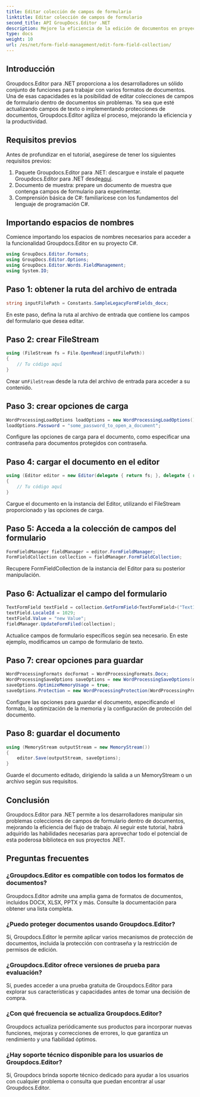 ```yaml
---
title: Editar colección de campos de formulario
linktitle: Editar colección de campos de formulario
second_title: API GroupDocs.Editor .NET
description: Mejore la eficiencia de la edición de documentos en proyectos .NET con Groupdocs.Editor. Modifique las colecciones de campos de formulario sin problemas.
type: docs
weight: 10
url: /es/net/form-field-management/edit-form-field-collection/
---
```

## Introducción
Groupdocs.Editor para .NET proporciona a los desarrolladores un sólido conjunto de funciones para trabajar con varios formatos de documentos. Una de esas capacidades es la posibilidad de editar colecciones de campos de formulario dentro de documentos sin problemas. Ya sea que esté actualizando campos de texto o implementando protecciones de documentos, Groupdocs.Editor agiliza el proceso, mejorando la eficiencia y la productividad.
## Requisitos previos
Antes de profundizar en el tutorial, asegúrese de tener los siguientes requisitos previos:
1.  Paquete Groupdocs.Editor para .NET: descargue e instale el paquete Groupdocs.Editor para .NET desde[aquí](https://releases.groupdocs.com/editor/net/).
2. Documento de muestra: prepare un documento de muestra que contenga campos de formulario para experimentar.
3. Comprensión básica de C#: familiarícese con los fundamentos del lenguaje de programación C#.

## Importando espacios de nombres
Comience importando los espacios de nombres necesarios para acceder a la funcionalidad Groupdocs.Editor en su proyecto C#.
```csharp
using GroupDocs.Editor.Formats;
using GroupDocs.Editor.Options;
using GroupDocs.Editor.Words.FieldManagement;
using System.IO;
```
## Paso 1: obtener la ruta del archivo de entrada
```csharp
string inputFilePath = Constants.SampleLegacyFormFields_docx;
```
En este paso, defina la ruta al archivo de entrada que contiene los campos del formulario que desea editar.
## Paso 2: crear FileStream
```csharp
using (FileStream fs = File.OpenRead(inputFilePath))
{
    // Tu código aquí
}
```
 Crear un`FileStream` desde la ruta del archivo de entrada para acceder a su contenido.
## Paso 3: crear opciones de carga
```csharp
WordProcessingLoadOptions loadOptions = new WordProcessingLoadOptions();
loadOptions.Password = "some_password_to_open_a_document";
```
Configure las opciones de carga para el documento, como especificar una contraseña para documentos protegidos con contraseña.
## Paso 4: cargar el documento en el editor
```csharp
using (Editor editor = new Editor(delegate { return fs; }, delegate { return loadOptions; }))
{
    // Tu código aquí
}
```
Cargue el documento en la instancia del Editor, utilizando el FileStream proporcionado y las opciones de carga.
## Paso 5: Acceda a la colección de campos del formulario
```csharp
FormFieldManager fieldManager = editor.FormFieldManager;
FormFieldCollection collection = fieldManager.FormFieldCollection;
```
Recupere FormFieldCollection de la instancia del Editor para su posterior manipulación.
## Paso 6: Actualizar el campo del formulario
```csharp
TextFormField textField = collection.GetFormField<TextFormField>("Text1");
textField.LocaleId = 1029;
textField.Value = "new Value";
fieldManager.UpdateFormFiled(collection);
```
Actualice campos de formulario específicos según sea necesario. En este ejemplo, modificamos un campo de formulario de texto.
## Paso 7: crear opciones para guardar
```csharp
WordProcessingFormats docFormat = WordProcessingFormats.Docx;
WordProcessingSaveOptions saveOptions = new WordProcessingSaveOptions(docFormat);
saveOptions.OptimizeMemoryUsage = true;
saveOptions.Protection = new WordProcessingProtection(WordProcessingProtectionType.AllowOnlyFormFields, "write_password");
```
Configure las opciones para guardar el documento, especificando el formato, la optimización de la memoria y la configuración de protección del documento.
## Paso 8: guardar el documento
```csharp
using (MemoryStream outputStream = new MemoryStream())
{
    editor.Save(outputStream, saveOptions);
}
```
Guarde el documento editado, dirigiendo la salida a un MemoryStream o un archivo según sus requisitos.

## Conclusión
Groupdocs.Editor para .NET permite a los desarrolladores manipular sin problemas colecciones de campos de formulario dentro de documentos, mejorando la eficiencia del flujo de trabajo. Al seguir este tutorial, habrá adquirido las habilidades necesarias para aprovechar todo el potencial de esta poderosa biblioteca en sus proyectos .NET.

## Preguntas frecuentes
### ¿Groupdocs.Editor es compatible con todos los formatos de documentos?
Groupdocs.Editor admite una amplia gama de formatos de documentos, incluidos DOCX, XLSX, PPTX y más. Consulte la documentación para obtener una lista completa.
### ¿Puedo proteger documentos usando Groupdocs.Editor?
Sí, Groupdocs.Editor le permite aplicar varios mecanismos de protección de documentos, incluida la protección con contraseña y la restricción de permisos de edición.
### ¿Groupdocs.Editor ofrece versiones de prueba para evaluación?
Sí, puedes acceder a una prueba gratuita de Groupdocs.Editor para explorar sus características y capacidades antes de tomar una decisión de compra.
### ¿Con qué frecuencia se actualiza Groupdocs.Editor?
Groupdocs actualiza periódicamente sus productos para incorporar nuevas funciones, mejoras y correcciones de errores, lo que garantiza un rendimiento y una fiabilidad óptimos.
### ¿Hay soporte técnico disponible para los usuarios de Groupdocs.Editor?
Sí, Groupdocs brinda soporte técnico dedicado para ayudar a los usuarios con cualquier problema o consulta que puedan encontrar al usar Groupdocs.Editor.